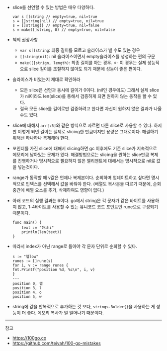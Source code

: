 
- slice를 선언할 수 있는 방법은 매우 다양하다.

    ```
    var s []string // empty=true, nil=true
    s = []string(nil) // empty=true, nil=true
    s = []string{} // empty=true, nil=false
    s = make([]string, 0) // empty=true, nil=false
    ```
- 책의 권장사항
    - `var s[]string`: 최종 길이를 모르고 슬라이스가 빌 수도 있는 경우
    - `[]string(nil)`: nil 슬라이스이면서 empty슬라이스를 생성하는 편의 구문
    - `make([]strign, length)`: 최종 길이를 아는 경우. <- 이 경우는 실제 성능적으로 slice 길이를 조절하지 않아도 되기 때문에 성능이 좋은 편이다.

- 슬라이스가 비었는지 제대로 확인하라
    - 모든 slice은 선언과 동시에 길이가 0이다. (nil인 경우에도) 그래서 실제 slice가 nil이라도 len(slice)를 통해서 검증하게 되면 원하지 않는 동작을 할 수 있다.
    - 결국 모든 slice를 길이로만 검증하려고 한다면 자신이 원하지 않은 결과가 나올 수도 있다.

- slice에 대해서 `arr[:5]`와 같은 방식으로 자르면 다른 slice로 사용할 수 있다. 하지만 이렇게 되면 길이는 실제로 slicing한 만큼이지만 용량은 그대로이다. 해결하기 위해선 하나하나 복제해야 한다.

- 포인터를 가진 slice에 대해서 slicing하면 gc 이후에도 기존 slice가 지속적으로 메모리에 남아있는 문제가 있다. 해결방법으로는 slicing을 원하는 slice만큼 복제를 진행하거나 명시적으로 필요하지 않은 엘리멘트에 대해서는 명시적으로 nil로 값을 넣는것이다.

- range가 동작할 때 v값은 언제나 복제본이다. 순회하며 업데이트하고 싶다면 명시적으로 인덱스를 선택해서 값을 바꿔야 한다. (배열도 복사본을 따르기 때문에, 순회 중간에 배열 요소를 추가, 삭제하여도 영향이 없다.)

- 아래 코드의 실행 결과는 6이다. go에서 string은 각 문자가 같은 바이트를 사용하지 않고, 1-4바이트를 사용할 수 있는 유니코드 코드 포인트인 rune으로 구성되기 때문이다.

    ```
    func main() {
        text := "하ihi"
        println(len(text))
    }
    ```

- 따라서 index가 아닌 range로 돌아야 각 문자 단위로 순회할 수 있다.

    ```
    s := "헬low"
    runes := []rune(s)
    for i, v := range runes {
    fmt.Printf("position %d, %c\n", i, v)
    }
    ---
    position 0, 헬
    position 3, l
    position 4, o
    position 5, w
    ```

- string에 값을 반복적으로 추가하는 것 보다, `strings.Bulder{}`을 사용하는 게 성능이 더 좋다. 메모리 복사가 덜 일어나기 때문이다.

---
참고
- https://100go.co
- https://github.com/teivah/100-go-mistakes
